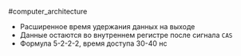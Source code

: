 #computer_architecture 

- Расширенное время удержания данных на выходе
- Данные остаются во внутреннем регистре после сигнала `CAS`
- Формула 5-2-2-2, время доступа 30-40 нс
